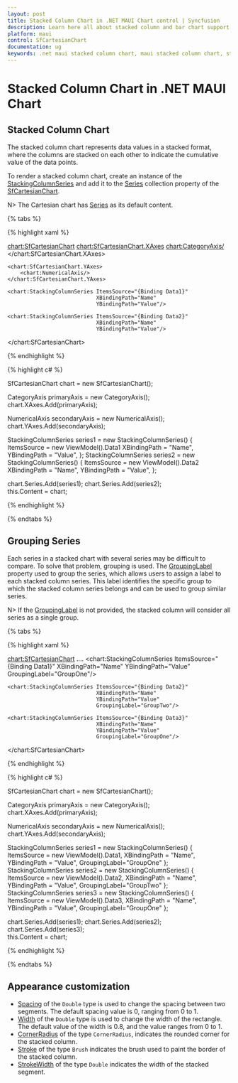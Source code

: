 ```yaml
---
layout: post
title: Stacked Column Chart in .NET MAUI Chart control | Syncfusion
description: Learn here all about stacked column and bar chart support in Syncfusion® .NET MAUI Chart (SfCartesianChart) control.
platform: maui
control: SfCartesianChart
documentation: ug
keywords: .net maui stacked column chart, maui stacked column chart, stacked column chart customization .net maui, syncfusion maui stacked column chart, cartesian stacked column chart maui, .net maui chart stacked column visualization, .net maui cumulative column chart.
---
```


# Stacked Column Chart in .NET MAUI Chart

## Stacked Column Chart

The stacked column chart represents data values in a stacked format, where the columns are stacked on each other to indicate the cumulative value of the data points.

To render a stacked column chart, create an instance of the [StackingColumnSeries](https://help.syncfusion.com/cr/maui/Syncfusion.Maui.Charts.StackingColumnSeries.html) and add it to the [Series](https://help.syncfusion.com/cr/maui/Syncfusion.Maui.Charts.SfCartesianChart.html#Syncfusion_Maui_Charts_SfCartesianChart_Series) collection property of the [SfCartesianChart](https://help.syncfusion.com/cr/maui/Syncfusion.Maui.Charts.SfCartesianChart.html).

N> The Cartesian chart has [Series](https://help.syncfusion.com/cr/maui/Syncfusion.Maui.Charts.SfCartesianChart.html#Syncfusion_Maui_Charts_SfCartesianChart_Series) as its default content.

{% tabs %}

{% highlight xaml %}

<chart:SfCartesianChart>
    <chart:SfCartesianChart.XAxes>
        <chart:CategoryAxis/>
    </chart:SfCartesianChart.XAxes>

    <chart:SfCartesianChart.YAxes>
        <chart:NumericalAxis/>
    </chart:SfCartesianChart.YAxes>

    <chart:StackingColumnSeries ItemsSource="{Binding Data1}"
                                XBindingPath="Name"
                                YBindingPath="Value"/>        

    <chart:StackingColumnSeries ItemsSource="{Binding Data2}"
                                XBindingPath="Name"
                                YBindingPath="Value"/>         
</chart:SfCartesianChart>


{% endhighlight %}

{% highlight c# %}

SfCartesianChart chart = new SfCartesianChart();

CategoryAxis primaryAxis = new CategoryAxis();
chart.XAxes.Add(primaryAxis);

NumericalAxis secondaryAxis = new NumericalAxis();
chart.YAxes.Add(secondaryAxis);

StackingColumnSeries  series1 = new  StackingColumnSeries()
{
    ItemsSource = new ViewModel().Data1
    XBindingPath = "Name",
    YBindingPath = "Value",
};
StackingColumnSeries series2 = new StackingColumnSeries()
{
    ItemsSource = new ViewModel().Data2
    XBindingPath = "Name",
    YBindingPath = "Value",
};

chart.Series.Add(series1);
chart.Series.Add(series2);     
this.Content = chart;

{% endhighlight %}

{% endtabs %}


## Grouping Series

Each series in a stacked chart with several series may be difficult to compare. To solve that problem, grouping is used.
The [GroupingLabel](https://help.syncfusion.com/cr/maui/Syncfusion.Maui.Charts.StackingSeriesBase.html#Syncfusion_Maui_Charts_StackingSeriesBase_GroupingLabel) property used to group the series, which allows users to assign a label to each stacked column series. This label identifies the specific group to which the stacked column series belongs and can be used to group similar series.

N> If the [GroupingLabel](https://help.syncfusion.com/cr/maui/Syncfusion.Maui.Charts.StackingSeriesBase.html#Syncfusion_Maui_Charts_StackingSeriesBase_GroupingLabel) is not provided, the stacked column will consider all series as a single group.

{% tabs %}

{% highlight xaml %}

<chart:SfCartesianChart>
    ....
    <chart:StackingColumnSeries ItemsSource="{Binding Data1}"
                                XBindingPath="Name"
                                YBindingPath="Value"
                                GroupingLabel="GroupOne"/>

    <chart:StackingColumnSeries ItemsSource="{Binding Data2}"
                                XBindingPath="Name"
                                YBindingPath="Value"
                                GroupingLabel="GroupTwo"/>

    <chart:StackingColumnSeries ItemsSource="{Binding Data3}"
                                XBindingPath="Name"
                                YBindingPath="Value"
                                GroupingLabel="GroupOne"/>
</chart:SfCartesianChart>


{% endhighlight %}

{% highlight c# %}

SfCartesianChart chart = new SfCartesianChart();

CategoryAxis primaryAxis = new CategoryAxis();
chart.XAxes.Add(primaryAxis);

NumericalAxis secondaryAxis = new NumericalAxis();
chart.YAxes.Add(secondaryAxis);

StackingColumnSeries  series1 = new  StackingColumnSeries()
{
    ItemsSource = new ViewModel().Data1,
    XBindingPath = "Name",
    YBindingPath = "Value",
    GroupingLabel="GroupOne"
};
StackingColumnSeries series2 = new StackingColumnSeries()
{
    ItemsSource = new ViewModel().Data2,
    XBindingPath = "Name",
    YBindingPath = "Value",
    GroupingLabel="GroupTwo"
};
StackingColumnSeries series3 = new  StackingColumnSeries()
{
    ItemsSource = new ViewModel().Data3,
    XBindingPath = "Name",
    YBindingPath = "Value",
    GroupingLabel="GroupOne"
};

chart.Series.Add(series1);
chart.Series.Add(series2); 
chart.Series.Add(series3);      
this.Content = chart;

{% endhighlight %}

{% endtabs %}


## Appearance customization

* [Spacing](https://help.syncfusion.com/cr/maui/Syncfusion.Maui.Charts.StackingColumnSeries.html#Syncfusion_Maui_Charts_StackingColumnSeries_Spacing) of the `Double` type is used to change the spacing between two segments. The default spacing value is 0, ranging from 0 to 1.
* [Width](https://help.syncfusion.com/cr/maui/Syncfusion.Maui.Charts.StackingColumnSeries.html#Syncfusion_Maui_Charts_StackingColumnSeries_Width) of the `Double` type is used to change the width of the rectangle. The default value of the width is 0.8, and the value ranges from 0 to 1.
* [CornerRadius](https://help.syncfusion.com/cr/maui/Syncfusion.Maui.Charts.StackingColumnSeries.html#Syncfusion_Maui_Charts_StackingColumnSeries_CornerRadius) of the type `CornerRadius`, indicates the rounded corner for the stacked column.
* [Stroke](https://help.syncfusion.com/cr/maui/Syncfusion.Maui.Charts.StackingColumnSeries.html#Syncfusion_Maui_Charts_StackingColumnSeries_Stroke) of the type `Brush` indicates the brush used to paint the border of the stacked column.
* [StrokeWidth](https://help.syncfusion.com/cr/maui/Syncfusion.Maui.Charts.XYDataSeries.html#Syncfusion_Maui_Charts_XYDataSeries_StrokeWidth) of the type `Double` indicates the width of the stacked segment.